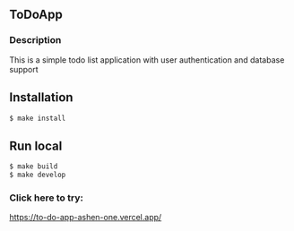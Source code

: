 ## ToDoApp

### Description

This is a simple todo list application with user authentication and database support

## Installation

```bash
$ make install
```
## Run local

```bash
$ make build
$ make develop
```

### Click here to try:
https://to-do-app-ashen-one.vercel.app/
